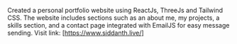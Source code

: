 Created a personal portfolio website using ReactJs, ThreeJs and Tailwind CSS. The website includes sections such as an about me, my projects, a skills section, and a contact page integrated with EmailJS for easy message sending.
Visit link: [https://www.siddanth.live/]
